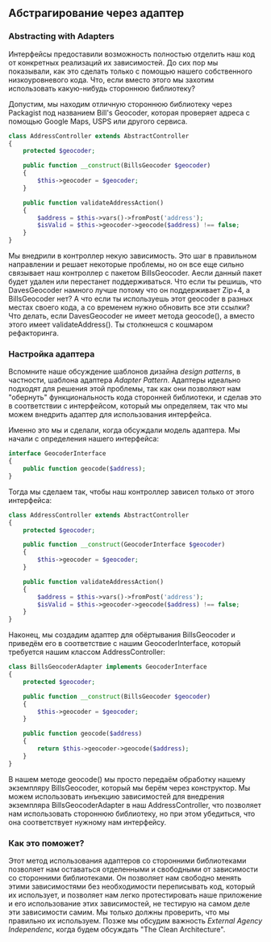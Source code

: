 ## Абстрагирование через адаптер
### Abstracting with Adapters

Интерфейсы предоставили возможность полностью отделить наш код от конкретных реализаций их зависимостей.
До сих пор мы показывали, как это сделать только с помощью нашего собственного низкоуровневого кода.
Что, если вместо этого мы захотим использовать какую-нибудь стороннюю библиотеку?

Допустим, мы находим отличную стороннюю библиотеку через Packagist под названием Bill's Geocoder, 
которая проверяет адреса с помощью Google Maps, USPS или другого сервиса.

```php
class AddressController extends AbstractController 
{
    protected $geocoder;

    public function __construct(BillsGeocoder $geocoder) 
    {
        $this->geocoder = $geocoder;
    }

    public function validateAddressAction() 
    {
        $address = $this->vars()->fromPost('address');
        $isValid = $this->geocoder->geocode($address) !== false;
    }
}
```

Мы внедрили в контроллер некую зависимость. Это шаг в правильном направлении и решает некоторые проблемы, 
но он все еще сильно связывает наш контроллер с пакетом BillsGeocoder. Аесли данный пакет будет удален или перестанет поддерживаться.
Что если ты решишь, что DavesGeocoder намного лучше потому что он поддерживает Zip+4, а BillsGeocoder нет?
А что если ты используешь этот geocoder в разных местах своего кода, а со временем нужно обновить все эти ссылки?
Что делать, если DavesGeocoder не имеет метода geocode(), а вместо этого имеет validateAddress(). Ты столкнешся с кошмаром рефакторинга.

### Настройка адаптера

Вспомните наше обсуждение шаблонов дизайна _design patterns_, в частности, шаблона адаптера _Adapter Pattern_. 
Адаптеры идеально подходят для решения этой проблемы, так как они позволяют нам "обернуть" функциональность кода сторонней библиотеки, 
и сделав это в соответствии с интерфейсом, который мы определяем, так что мы можем внедрить адаптер для использования интерфейса.

Именно это мы и сделали, когда обсуждали модель адаптера. Мы начали с определения нашего интерфейса:

```php
interface GeocoderInterface 
{
    public function geocode($address);
}
```

Тогда мы сделаем так, чтобы наш контроллер зависел только от этого интерфейса:

```php
class AddressController extends AbstractController 
{
    protected $geocoder;

    public function __construct(GeocoderInterface $geocoder) 
    {
        $this->geocoder = $geocoder;
    }

    public function validateAddressAction() 
    {
        $address = $this->vars()->fromPost('address');
        $isValid = $this->geocoder->geocode($address) !== false;
    }
}
```

Наконец, мы создадим адаптер для обёртывания BillsGeocoder и приведём его в соответствие с нашим GeocoderInterface, 
который требуется нашим классом AddressController:

```php
class BillsGeocoderAdapter implements GeocoderInterface 
{
    protected $geocoder;

    public function __construct(BillsGeocoder $geocoder) 
    {
        $this->geocoder = $geocoder;
    }

    public function geocode($address) 
    {
        return $this->geocoder->geocode($address);
    }
}
```

В нашем методе geocode() мы просто передаём обработку нашему экземпляру BillsGeocoder, который мы берём через конструктор. 
Мы можем использовать инъекцию зависимостей для внедрения экземпляра BillsGeocoderAdapter в наш AddressController, 
что позволяет нам использовать стороннюю библиотеку, но при этом убедиться, что она соответствует нужному нам интерфейсу.

### Как это поможет?

Этот метод использования адаптеров со сторонними библиотеками позволяет нам оставаться отделенными и свободными от 
зависимости со сторонними библиотеками. Он позволяет нам свободно менять этими зависимостями без необходимости переписывать код, 
который их использует, и позволяет нам легко протестировать наше приложение и его использование этих зависимостей, 
не тестирую на самом деле эти зависимости самим. Мы только должны проверить, что мы правильно их используем. 
Позже мы обсудим важность _External Agency Independenc_, когда будем обсуждать "The Clean Architecture".
